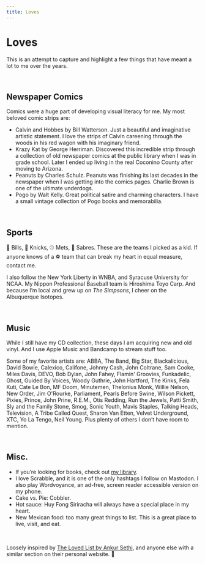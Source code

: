 ```yaml
---
title: Loves
---
```


# Loves

This is an attempt to capture and highlight a few things that have meant a lot to me over the&nbsp;years.

&nbsp;

## Newspaper Comics

Comics were a huge part of developing visual literacy for me. My most beloved comic strips are:

- Calvin and Hobbes by Bill Watterson. Just a beautiful and imaginative artistic statement. I love the strips of Calvin careening through the woods in his red wagon with his imaginary friend.
- Krazy Kat by George Herriman. Discovered this incredible strip through a collection of old newspaper comics at the public library when I was in grade school. Later I ended up living in the real Coconino County after moving to Arizona.
- Peanuts by Charles Schulz. Peanuts was finishing its last decades in the newspaper when I was getting into the comics pages. Charlie Brown is one of the ultimate underdogs.
- Pogo by Walt Kelly. Great political satire and charming characters. I have a small vintage collection of Pogo books and memorabilia.

&nbsp;

## Sports

🏈 Bills, 🏀 Knicks, ⚾ Mets, 🏒 Sabres. These are the teams I picked as a kid. If anyone knows of a ⚽ team that can break my heart in equal measure, contact me.

I also follow the New York Liberty in WNBA, and Syracuse University for NCAA. My Nippon Professional Baseball team is Hiroshima Toyo Carp. And because I’m local and grew up on _The Simpsons_, I cheer on the Albuquerque Isotopes.

&nbsp;

## Music

While I still have my CD collection, these days I am acquiring new and old vinyl. And I use Apple Music and Bandcamp to stream stuff too.

Some of my favorite artists are:
ABBA, The Band, Big Star, Blackalicious, David Bowie, Calexico, Califone, Johnny Cash, John Coltrane, Sam Cooke, Miles Davis, DEVO, Bob Dylan, John Fahey, Flamin' Groovies, Funkadelic, Ghost, Guided By Voices, Woody Guthrie, John Hartford, The Kinks, Fela Kuti, Cate Le Bon, MF Doom, Minutemen, Thelonius Monk, Willie Nelson, New Order, Jim O'Rourke, Parliament, Pearls Before Swine, Wilson Pickett, Pixies, Prince, John Prine, R.E.M., Otis Redding, Run the Jewels, Patti Smith, Sly and the Family Stone, Smog, Sonic Youth, Mavis Staples, Talking Heads, Television, A Tribe Called Quest, Sharon Van Etten, Velvet Underground, XTC, Yo La Tengo, Neil&nbsp;Young.
Plus plenty of others I don’t have room to mention.

&nbsp;

## Misc.

- If you’re looking for books, check out [my library](/library.html).
- I love Scrabble, and it is one of the only hashtags I follow on Mastodon. I also play Wordvoyance, an ad-free, screen reader accessible version on my phone.
- Cake vs. Pie: Cobbler.
- Hot sauce: Huy Fong Siriracha will always have a special place in my heart.
- New Mexican food: too many great things to list. This is a great place to live, visit, and eat.

&nbsp;

Loosely inspired by [The Loved List by Ankur Sethi](https://ankursethi.in/the-loved-list/), and anyone else with a similar section on their personal website. 💛